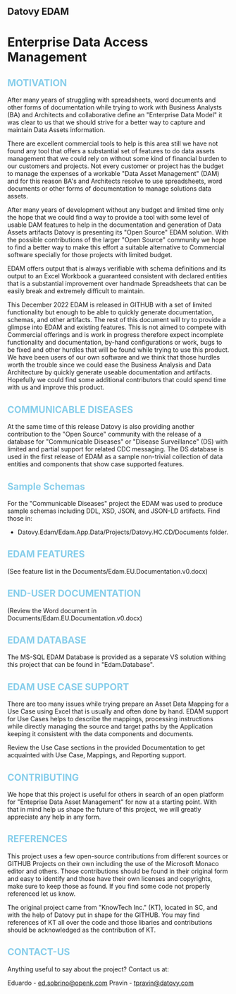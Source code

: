 ## Datovy EDAM
# Enterprise Data Access Management

## <span style="color:skyblue;font-weight:bold">MOTIVATION</span>
After many years of struggling with spreadsheets, word documents and other forms of documentation while trying to work with Business Analysts (BA) and Architects and collaborative define an "Enterprise Data Model" it was clear to us that we should strive for a better way to capture and maintain Data Assets information.

There are excellent commercial tools to help is this area still we have not found any tool that offers a substantial set of features to do data assets management that we could rely on without some kind of financial burden to our customers and projects.  Not every customer or project has the budget to manage the expenses of a workable "Data Asset Management" (DAM) and for this reason BA's and Architects resolve to use spreadsheets, word documents or other forms of documentation to manage solutions data assets.

After many years of development without any budget and limited time only the hope that we could find a way to provide a tool with some level of usable DAM features to help in the documentation and generation of Data Assets artifacts Datovy is presenting its "Open Source" EDAM solution.  With the possible contributions of the larger "Open Source" community we hope to find a better way to make this effort a suitable alternative to Commercial software specially for those projects with limited budget.

EDAM offers output that is always verifiable with schema definitions and its output to an Excel Workbook a guaranteed consistent with declared entities that is a substantial improvement over handmade Spreadsheets that can be easily break and extremely difficult to maintain.

This December 2022 EDAM is released in GITHUB with a set of limited functionality but enough to be able to quickly generate documentation, schemas, and other artifacts.  The rest of this document will try to provide a glimpse into EDAM and existing features.  This is not aimed to compete with Commercial offerings and is work in progress therefore expect incomplete functionality and documentation, by-hand configurations or work, bugs to be fixed and other hurdles that will be found while trying to use this product.  We have been users of our own software and we think that those hurdles worth the trouble since we could ease the Business Analysis and Data Architecture by quickly generate useable documentation and artifacts.   Hopefully we could find some additional contributors that could spend time with us and improve this product.

## <span style="color:skyblue;font-weight:bold">COMMUNICABLE DISEASES</span>
At the same time of this release Datovy is also providing another contribution to the "Open Source" community with the release of a database for "Communicable Diseases" or "Disease Surveillance" (DS) with limited and partial support for related CDC messaging.
The DS database is used in the first release of EDAM as a sample non-trivial collection of data entities and components that show case supported features.

## <span style="color:skyblue">Sample Schemas</span>
For the "Communicable Diseases" project the EDAM was used to produce sample schemas including DDL, XSD, JSON, and JSON-LD artifacts.  Find those in:

- Datovy.Edam/Edam.App.Data/Projects/Datovy.HC.CD/Documents folder.

## <span style="color:skyblue;font-weight:bold">EDAM FEATURES</span>
(See feature list in the Documents/Edam.EU.Documentation.v0.docx)

## <span style="color:skyblue;font-weight:bold">END-USER DOCUMENTATION</span>
(Review the Word document in Documents/Edam.EU.Documentation.v0.docx)

## <span style="color:skyblue;font-weight:bold">EDAM DATABASE</span>
The MS-SQL EDAM Database is provided as a separate VS solution withing this project that can be found in "Edam.Database".

## <span style="color:skyblue;font-weight:bold">EDAM USE CASE SUPPORT</span>
There are too many issues while trying prepare an Asset Data Mapping for a Use Case using Excel that is usually and often done by hand.  EDAM support for Use Cases helps to describe the mappings, processing instructions while directly managing the source and target paths by the Application keeping it consistent with the data components and documents.

Review the Use Case sections in the provided Documentation to get acquainted with Use Case, Mappings, and Reporting support. 

## <span style="color:skyblue;font-weight:bold">CONTRIBUTING</span>
We hope that this project is useful for others in search of an open platform for "Enteprise Data Asset Management" for now at a starting point.  With that in mind help us shape the future of this project, we will greatly appreciate any help in any form.

## <span style="color:skyblue;font-weight:bold">REFERENCES</span>
This project uses a few open-source contributions from different sources or GITHUB Projects on their own including the use of the Microsoft Monaco editor and others.  Those contributions should be found in their original form and easy to identify and those have their own licenses and copyrights, make sure to keep those as found.  If you find some code not properly referenced let us know.

The original project came from "KnowTech Inc." (KT), located in SC, and with the help of Datovy put in shape for the GITHUB.  You may find references of KT all over the code and those libaries and contributions should be acknowledged as the contribution of KT.

## <span style="color:skyblue;font-weight:bold">CONTACT-US</span>
Anything useful to say about the project?  Contact us at:

Eduardo - ed.sobrino@openk.com
Pravin - tpravin@datovy.com


